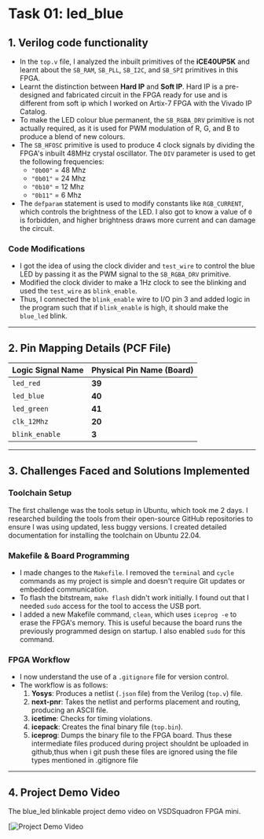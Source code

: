 # Task 01: led_blue

## 1. Verilog code functionality

* In the `top.v` file, I analyzed the inbuilt primitives of the **iCE40UP5K** and learnt about the `SB_RAM`, `SB_PLL`, `SB_I2C`, and `SB_SPI` primitives in this FPGA.
* Learnt the distinction between **Hard IP** and **Soft IP**. Hard IP is a pre-designed and fabricated circuit in the FPGA ready for use and is different from soft ip which I worked on Artix-7 FPGA with the Vivado IP Catalog.
* To make the LED colour blue permanent, the `SB_RGBA_DRV` primitive is not actually required, as it is used for PWM modulation of R, G, and B to produce a blend of new colours.
* The `SB_HFOSC` primitive is used to produce 4 clock signals by dividing the FPGA's inbuilt 48MHz crystal oscillator. The `DIV` parameter is used to get the following frequencies:
    * `"0b00"` = 48 Mhz
    * `"0b01"` = 24 Mhz
    * `"0b10"` = 12 Mhz
    * `"0b11"` = 6 Mhz
* The `defparam` statement is used to modify constants like `RGB_CURRENT`, which controls the brightness of the LED. I also got to know a value of `0` is forbidden, and higher brightness draws more current and can damage the circuit.

### Code Modifications
* I got the idea of using the clock divider and `test_wire` to control the blue LED by passing it as the PWM signal to the `SB_RGBA_DRV` primitive.
* Modified the clock divider to make a 1Hz clock to see the blinking and used the `test_wire` as `blink_enable`.
* Thus, I connected the `blink_enable` wire to I/O pin 3 and added logic in the program such that if `blink_enable` is high, it should make the `blue_led` blink.

---

## 2. Pin Mapping Details (PCF File)

| Logic Signal Name | Physical Pin Name (Board) |
| :---------------- | :------------------------ |
| `led_red`         | **39** |
| `led_blue`        | **40** |
| `led_green`       | **41** |
| `clk_12Mhz`       | **20** |
| `blink_enable`    | **3** |

---

## 3. Challenges Faced and Solutions Implemented

### Toolchain Setup
The first challenge was the tools setup in Ubuntu, which took me 2 days. I researched building the tools from their open-source GitHub repositories to ensure I was using updated, less buggy versions. I created detailed documentation for installing the toolchain on Ubuntu 22.04.

### Makefile & Board Programming
* I made changes to the `Makefile`. I removed the `terminal` and `cycle` commands as my project is simple and doesn't require Git updates or embedded communication.
* To flash the bitstream, `make flash` didn't work initially. I found out that I needed `sudo` access for the tool to access the USB port.
* I added a new Makefile command, `clean`, which uses `iceprog -e` to erase the FPGA's memory. This is useful because the board runs the previously programmed design on startup. I also enabled `sudo` for this command.

### FPGA Workflow
* I now understand the use of a `.gitignore` file for version control.
* The workflow is as follows:
    1.  **Yosys**: Produces a netlist (`.json` file) from the Verilog (`top.v`) file.
    2.  **next-pnr**: Takes the netlist and performs placement and routing, producing an ASCII file.
    3.  **icetime**: Checks for timing violations.
    4.  **icepack**: Creates the final binary file (`top.bin`).
    5.  **iceprog**: Dumps the binary file to the FPGA board.
Thus these intermediate files produced during project shouldnt be uploaded in github,thus when i git push these files are ignored using the file types mentioned in .gitignore file
---

## 4. Project Demo Video

The blue_led blinkable project demo video on VSDSquadron FPGA mini.

[![Project Demo Video]()
